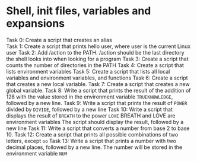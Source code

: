 # Shell, init files, variables and expansions

Task 0:	Create a script that creates an alias  
Task 1:	Create a script that prints hello user, where user is the current Linux user 
Task 2:	Add /action to the PATH. /action should be the last directory the shell looks into when looking for a program
Task 3:	Create a script that counts the number of directories in the PATH
Task 4: Create a script that lists environment variables
Task 5:	Create a script that lists all local variables and environment variables, and functions
Task 6:	Create a script that creates a new local variable.
Task 7:	Create a script that creates a new global variable.
Task 8:	Write a script that prints the result of the addition of 128 with the value stored in the environment variable `TRUEKNOWLEDGE`, followed by a new line.
Task 9:	Write a script that prints the result of `POWER` divided by `DIVIDE`, followed by a new line
Task 10: Write a script that displays the result of `BREATH` to the power `LOVE`
         BREATH and LOVE are environment variables
         The script should display the result, followed by a new line
Task 11: Write a script that converts a number from base 2 to base 10.
Task 12: Create a script that prints all possible combinations of two letters, except `oo`
Task 13: Write a script that prints a number with two decimal places, followed by a new line.
The number will be stored in the environment variable `NUM`
